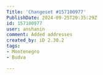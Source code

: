 ```yaml
---
Title: 'Changeset #157100977'
PublishDate: 2024-09-25T20:35:29Z
id: 157100977
user: anshanin
comment: Added addresses
created_by: iD 2.30.2
tags:
- Montenegro
- Budva

---
```

